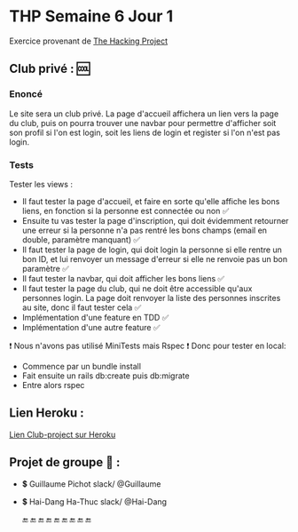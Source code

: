# THP Semaine 6 Jour 1

Exercice provenant de [The Hacking Project](https://www.thehackingproject.org/)
                         
## Club privé : :cool:

### Enoncé

Le site sera un club privé. La page d'accueil affichera un lien vers la page du club, puis on pourra trouver une navbar pour permettre d'afficher soit son profil si l'on est login, soit les liens de login et register si l'on n'est pas login.

### Tests

Tester les views :

* Il faut tester la page d'accueil, et faire en sorte qu'elle affiche les bons liens, en fonction si la personne est connectée ou non :white_check_mark:
* Ensuite tu vas tester la page d'inscription, qui doit évidemment retourner une erreur si la personne n'a pas rentré les bons champs (email en double, paramètre manquant) :white_check_mark:
* Il faut tester la page de login, qui doit login la personne si elle rentre un bon ID, et lui renvoyer un message d'erreur si elle ne renvoie pas un bon paramètre :white_check_mark:
* Il faut tester la navbar, qui doit afficher les bons liens :white_check_mark:
* Il faut tester la page du club, qui ne doit être accessible qu'aux personnes login. La page doit renvoyer la liste des personnes inscrites au site, donc il faut tester cela :white_check_mark:
* Implémentation d'une feature en TDD :white_check_mark:
* Implémentation d'une autre feature :white_check_mark:
    
:exclamation: Nous n'avons pas utilisé MiniTests mais Rspec :exclamation:
Donc pour tester en local:
* Commence par un bundle install
* Fait ensuite un rails db:create puis db:migrate
* Entre alors rspec

## Lien Heroku :
[Lien Club-project sur Heroku](https://fight-club-thp.herokuapp.com/)

## Projet de groupe :tea: :

* :heavy_dollar_sign: Guillaume Pichot   slack/  @Guillaume
* :heavy_dollar_sign: Hai-Dang Ha-Thuc  slack/  @Hai-Dang 


     :end: :end: :end: :end: :end: :end: :end: :end: :end:
